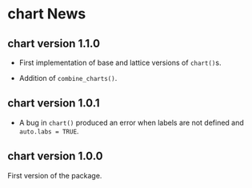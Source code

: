 # chart News

## chart version 1.1.0

- First implementation of base and lattice versions of `chart()`s.

- Addition of `combine_charts()`.


## chart version 1.0.1

- A bug in `chart()` produced an error when labels are not defined and
  `auto.labs = TRUE`.


## chart version 1.0.0

First version of the package.
